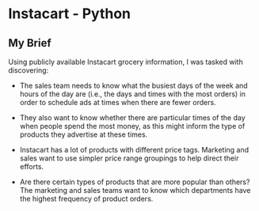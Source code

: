 # Instacart - Python

## My Brief
Using publicly available Instacart grocery information, I was tasked with discovering: 
<ul><li>The sales team needs to know what the busiest days of the week and hours of the day are (i.e., the days and times with the most orders) in order to schedule ads at times when there are fewer orders.</li></ul> 
<ul><li>They also want to know whether there are particular times of the day when people spend the most money, as this might inform the type of products they advertise at these times.</li></ul> 
<ul><li>Instacart has a lot of products with different price tags. Marketing and sales want to use simpler price range groupings to help direct their efforts.</li></ul> 
<ul><li>Are there certain types of products that are more popular than others? The marketing and sales teams want to know which departments have the highest frequency of product orders.</li></ul>

